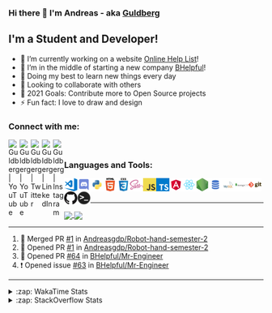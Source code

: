 ### Hi there 👋 I'm Andreas - aka [Guldberg][website]

## I'm a Student and Developer!

- 🔭 I’m currently working on a website [Online Help List][OHL]!
- 📑 I’m in the middle of starting a new company [BHelpful][BHelpful]!
- 🌱 Doing my best to learn new things every day
- 👯 Looking to collaborate with others
- 🥅 2021 Goals: Contribute more to Open Source projects
- ⚡ Fun fact: I love to draw and design

### Connect with me:

[<img align="left" alt="Guldberg | YouTube" width="22px" src="https://cdn.jsdelivr.net/npm/simple-icons@v3/icons/twitch.svg" />][website]
[<img align="left" alt="Guldberg | YouTube" width="22px" src="https://cdn.jsdelivr.net/npm/simple-icons@v3/icons/youtube.svg" />][youtube]
[<img align="left" alt="Guldberg | Twitter" width="22px" src="https://cdn.jsdelivr.net/npm/simple-icons@v3/icons/twitter.svg" />][twitter]
[<img align="left" alt="Guldberg | LinkedIn" width="22px" src="https://cdn.jsdelivr.net/npm/simple-icons@v3/icons/linkedin.svg" />][linkedin]
[<img align="left" alt="Guldberg | Instagram" width="22px" src="https://cdn.jsdelivr.net/npm/simple-icons@v3/icons/instagram.svg" />][instagram]

<br />

### Languages and Tools:

<img align="left" alt="Visual Studio Code" width="26px" src="https://raw.githubusercontent.com/github/explore/80688e429a7d4ef2fca1e82350fe8e3517d3494d/topics/visual-studio-code/visual-studio-code.png" />
<img align="left" alt="Node.js" width="26px" src="https://raw.githubusercontent.com/github/explore/80688e429a7d4ef2fca1e82350fe8e3517d3494d/topics/discord/discord.png" />
<img align="left" alt="HTML5" width="26px" src="https://raw.githubusercontent.com/github/explore/80688e429a7d4ef2fca1e82350fe8e3517d3494d/topics/python/python.png" />
<img align="left" alt="HTML5" width="26px" src="https://raw.githubusercontent.com/github/explore/80688e429a7d4ef2fca1e82350fe8e3517d3494d/topics/html/html.png" />
<img align="left" alt="CSS3" width="26px" src="https://raw.githubusercontent.com/github/explore/80688e429a7d4ef2fca1e82350fe8e3517d3494d/topics/css/css.png" />
<img align="left" alt="Sass" width="26px" src="https://raw.githubusercontent.com/github/explore/80688e429a7d4ef2fca1e82350fe8e3517d3494d/topics/sass/sass.png" />
<img align="left" alt="JavaScript" width="26px" src="https://raw.githubusercontent.com/github/explore/80688e429a7d4ef2fca1e82350fe8e3517d3494d/topics/javascript/javascript.png" />
<img align="left" alt="React" width="26px" src="https://raw.githubusercontent.com/github/explore/80688e429a7d4ef2fca1e82350fe8e3517d3494d/topics/typescript/typescript.png" />
<img align="left" alt="React" width="26px" src="https://raw.githubusercontent.com/github/explore/80688e429a7d4ef2fca1e82350fe8e3517d3494d/topics/angular/angular.png" />
<img align="left" alt="React" width="26px" src="https://raw.githubusercontent.com/github/explore/80688e429a7d4ef2fca1e82350fe8e3517d3494d/topics/react/react.png" />
<img align="left" alt="Node.js" width="26px" src="https://raw.githubusercontent.com/github/explore/80688e429a7d4ef2fca1e82350fe8e3517d3494d/topics/nodejs/nodejs.png" />
<img align="left" alt="SQL" width="26px" src="https://raw.githubusercontent.com/github/explore/80688e429a7d4ef2fca1e82350fe8e3517d3494d/topics/sql/sql.png" />
<img align="left" alt="MySQL" width="26px" src="https://raw.githubusercontent.com/github/explore/80688e429a7d4ef2fca1e82350fe8e3517d3494d/topics/mysql/mysql.png" />
<img align="left" alt="MongoDB" width="26px" src="https://raw.githubusercontent.com/github/explore/80688e429a7d4ef2fca1e82350fe8e3517d3494d/topics/mongodb/mongodb.png" />
<img align="left" alt="Git" width="26px" src="https://raw.githubusercontent.com/github/explore/80688e429a7d4ef2fca1e82350fe8e3517d3494d/topics/git/git.png" />
<img align="left" alt="GitHub" width="26px" src="https://raw.githubusercontent.com/github/explore/78df643247d429f6cc873026c0622819ad797942/topics/github/github.png" />
<img align="left" alt="Terminal" width="26px" src="https://raw.githubusercontent.com/github/explore/80688e429a7d4ef2fca1e82350fe8e3517d3494d/topics/terminal/terminal.png" />

<br />
<br />

---

<a href="">
  <img width="55% height="100px" align="center" src="https://github-readme-stats.vercel.app/api?username=Andreasgdp&show_icons=true&count_private=true" />
</a>
<a href="">
  <img width="44.5% height="100px" align="center" src="https://github-readme-stats.vercel.app/api/top-langs/?username=Andreasgdp&layout=compact" />
</a>

<br />

---

<!--START_SECTION:activity-->
1. 🎉 Merged PR [#1](https://github.com/Andreasgdp/Robot-hand-semester-2/pull/1) in [Andreasgdp/Robot-hand-semester-2](https://github.com/Andreasgdp/Robot-hand-semester-2)
2. 💪 Opened PR [#1](https://github.com/Andreasgdp/Robot-hand-semester-2/pull/1) in [Andreasgdp/Robot-hand-semester-2](https://github.com/Andreasgdp/Robot-hand-semester-2)
3. 💪 Opened PR [#64](https://github.com/BHelpful/Mr-Engineer/pull/64) in [BHelpful/Mr-Engineer](https://github.com/BHelpful/Mr-Engineer)
4. ❗️ Opened issue [#63](https://github.com/BHelpful/Mr-Engineer/issues/63) in [BHelpful/Mr-Engineer](https://github.com/BHelpful/Mr-Engineer)
<!--END_SECTION:activity-->
---

<details>
  <summary>:zap: WakaTime Stats</summary>

<br />

<!--START_SECTION:waka-->
![Profile Views](http://img.shields.io/badge/Profile%20Views-6-blue)

**I'm an Early 🐤** 

```text
🌞 Morning    160 commits    ██████░░░░░░░░░░░░░░░░░░░   24.73% 
🌆 Daytime    275 commits    ██████████░░░░░░░░░░░░░░░   42.5% 
🌃 Evening    199 commits    ███████░░░░░░░░░░░░░░░░░░   30.76% 
🌙 Night      13 commits     ░░░░░░░░░░░░░░░░░░░░░░░░░   2.01%

```
📅 **I'm Most Productive on Monday** 

```text
Monday       122 commits    ████░░░░░░░░░░░░░░░░░░░░░   18.86% 
Tuesday      92 commits     ███░░░░░░░░░░░░░░░░░░░░░░   14.22% 
Wednesday    89 commits     ███░░░░░░░░░░░░░░░░░░░░░░   13.76% 
Thursday     71 commits     ██░░░░░░░░░░░░░░░░░░░░░░░   10.97% 
Friday       88 commits     ███░░░░░░░░░░░░░░░░░░░░░░   13.6% 
Saturday     75 commits     ███░░░░░░░░░░░░░░░░░░░░░░   11.59% 
Sunday       110 commits    ████░░░░░░░░░░░░░░░░░░░░░   17.0%

```


📊 **This Week I Spent My Time On** 

```text
⌚︎ Time Zone: Europe/Copenhagen

💬 Programming Languages: 
C++                      13 mins             █████████████░░░░░░░░░░░░   54.18% 
INI                      8 mins              ████████░░░░░░░░░░░░░░░░░   31.87% 
C                        3 mins              ███░░░░░░░░░░░░░░░░░░░░░░   13.95%

🔥 Editors: 
VS Code                  25 mins             █████████████████████████   100.0%

🐱‍💻 Projects: 
Cpp-2.-semester          17 mins             █████████████████░░░░░░░░   68.13% 
Unknown Project          4 mins              ████░░░░░░░░░░░░░░░░░░░░░   19.27% 
cfg                      3 mins              ███░░░░░░░░░░░░░░░░░░░░░░   12.6%

💻 Operating System: 
Windows                  25 mins             █████████████████████████   100.0%

```

**I Mostly Code in Python** 

```text
Python                   9 repos             █████████░░░░░░░░░░░░░░░░   39.13% 
HTML                     4 repos             ████░░░░░░░░░░░░░░░░░░░░░   17.39% 
Batchfile                2 repos             ██░░░░░░░░░░░░░░░░░░░░░░░   8.7% 
Standard ML              2 repos             ██░░░░░░░░░░░░░░░░░░░░░░░   8.7% 
JavaScript               1 repo              █░░░░░░░░░░░░░░░░░░░░░░░░   4.35%

```



<!--END_SECTION:waka-->


</details>

<details>
  <summary>:zap: StackOverflow Stats</summary>
  
  <br />
  
  [![Andreas G.D Petersen StackOverflow](https://github-readme-stackoverflow.vercel.app/?userID=11050308)](https://stackoverflow.com/users/11050308/andreas-g-d-petersen)


</details>

<br />


[website]: https://www.twitch.tv/guldberglive
[twitter]: https://twitter.com/Guldberg20
[youtube]: https://www.youtube.com/channel/UCjROH9WQistOlH2shyvFmyw
[instagram]: https://www.instagram.com/andreasgdp/
[linkedin]: https://www.linkedin.com/in/andreas-g-d-petersen-11707518b/
[OHL]: https://ohl.bhelpful.net/
[BHelpful]: https://github.com/BHelpful
